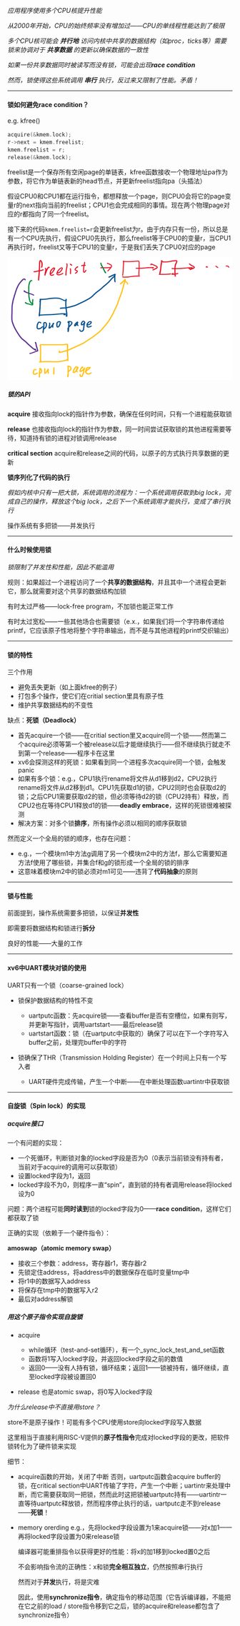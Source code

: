 *应用程序使用多个CPU核提升性能*

  *从2000年开始，CPU的始终频率没有增加过——CPU的单线程性能达到了极限*


*多个CPU核可能会* *__并行地__* *访问内核中共享的数据结构（如proc，ticks等）需要锁来协调对于* *__共享数据__* *的更新以确保数据的一致性*

  *如果一份共享数据同时被读写而没有锁，可能会出现**race condition***


*然而，锁使得这些系统调用 __串行__ 执行，反过来又限制了性能。矛盾！*

---

#### 锁如何避免race condition？

e.g. kfree()

```c
acquire(&kmem.lock);
r->next = kmem.freelist;
kmem.freelist = r;
release(&kmem.lock);
```

freelist是一个保存所有空闲page的单链表，kfree函数接收一个物理地址pa作为参数，将它作为单链表新的head节点，并更新freelist指向pa（头插法）

假设CPU0和CPU1都在运行指令，都想释放一个page，则CPU0会将它的page变量r的next指向当前的freelist；CPU1也会完成相同的事情。现在两个物理page对应的r都指向了同一个freelist。

接下来的代码`kmem.freelist=r`会更新freelist为r。由于内存只有一份，所以总是有一个CPU先执行，假设CPU0先执行，那么freelist等于CPU0的变量r，当CPU1再执行时，freelist又等于CPU1的变量r，于是我们丢失了CPU0对应的page

![](image_1.b7ccc759.png)

##### 锁的API

**acquire** 接收指向lock的指针作为参数，确保在任何时间，只有一个进程能获取锁

**release** 也接收指向lock的指针作为参数，同一时间尝试获取锁的其他进程需要等待，知道持有锁的进程对锁调用release

**critical section** acquire和release之间的代码，以原子的方式执行共享数据的更新

__锁**序列化**了代码的执行__

*假如内核中只有一把大锁，系统调用的流程为：一个系统调用获取到big lock，完成自己的操作，释放这个big lock，之后下一个系统调用才能执行，变成了串行执行*

操作系统有多把锁——并发执行

---

#### 什么时候使用锁

*锁限制了并发性和性能，因此不能滥用*

规则：如果超过一个进程访问了一个**共享的数据结构**，并且其中一个进程会更新它，那么就需要对这个共享的数据结构加锁

有时太过严格——lock-free program，不加锁也能正常工作

有时太过宽松——一些其他场合也需要锁（e.x.，如果我们将一个字符串传递给printf，它应该原子性地将整个字符串输出，而不是与其他进程的printf交织输出）

---

#### 锁的特性

三个作用

- 避免丢失更新（如上面kfree的例子）
- 打包多个操作，使它们在critial section里具有原子性
- 维护共享数据结构的不变性

缺点：**死锁（Deadlock）**

- 首先acquire一个锁——在critial section里又acquire同一个锁——然而第二个acquire必须等第一个被release以后才能继续执行——但不继续执行就走不到第一个release——程序卡在这里
- xv6会探测这样的死锁：如果看到同一个进程多次acquire同一个锁，会触发panic
- 如果有多个锁：e.g.，CPU1执行rename将文件从d1移到d2，CPU2执行rename将文件从d2移到d1。CPU1先获取d1的锁，CPU2同时也会获取d2的锁；之后CPU1需要获取d2的锁，但必须等待d2的锁（CPU2持有）释放，而CPU2也在等待CPU1释放d1的锁——**deadly embrace**，这样的死锁很难被探测
- 解决方案：对多个锁**排序**，所有操作必须以相同的顺序获取锁

然而定义一个全局的锁的顺序，也存在问题：

- e.g.，一个模块m1中方法g调用了另一个模块m2中的方法f，那么它需要知道方法f使用了哪些锁，并集合f和g的锁形成一个全局的锁的排序
- 这意味着模块m2中的锁必须对m1可见——违背了**代码抽象**的原则

---

#### 锁与性能

前面提到，操作系统需要多把锁，以保证**并发性**

即需要将数据结构和锁进行**拆分**

良好的性能——大量的工作

---

#### xv6中UART模块对锁的使用

UART只有一个锁（coarse-grained lock）

- 锁保护数据结构的特性不变
  - uartputc函数：先acquire锁——查看buffer是否有空槽位，如果有则写，并更新写指针，调用uartstart——最后release锁
  - uartstart函数：锁（在uartputc中获取的）确保了可以在下一个字符写入buffer之前，处理完buffer中的字符

- 锁确保了THR（Transmission Holding Register）在一个时间上只有一个写入者
  - UART硬件完成传输，产生一个中断——在中断处理函数uartintr中获取锁


---

#### 自旋锁（Spin lock）的实现

##### acquire接口

一个有问题的实现：

- 一个死循环，判断锁对象的locked字段是否为0（0表示当前锁没有持有者，当前对于acquire的调用可以获取锁）
- 设置locked字段为1，返回
- locked字段不为0，则程序一直“spin”，直到锁的持有者调用release将locked设为0

问题：两个进程可能**同时读到**锁的locked字段为0——**race condition**，这样它们都获取了锁

正确的实现（依赖于一个硬件指令）：

**amoswap（atomic memory swap）**

- 接收三个参数：address，寄存器r1，寄存器r2
- 先锁定住address，将address中的数据保存在临时变量tmp中
- 将r1中的数据写入address
- 将保存在tmp中的数据写入r2
- 最后对address解锁

##### 用这个原子指令实现自旋锁

- acquire
  - while循环（test-and-set循环），有一个\_sync\_lock\_test\_and\_set函数
  - 函数将1写入locked字段，并返回locked字段之前的数值
  - 返回0——没有人持有锁，循环结束；返回1——锁被持有，循环继续，直至locked字段被设置回0

- release
  也是atomic swap，将0写入locked字段



*为什么release中不直接用store？*

store不是原子操作！可能有多个CPU使用store向locked字段写入数据

这里相当于直接利用RISC-V提供的**原子性指令**完成对locked字段的更改，把软件锁转化为了硬件锁来实现

细节：

- acquire函数的开始，关闭了中断
  否则，uartputc函数会acquire buffer的锁，在critical section中UART传输了字符，产生一个中断；uartintr来处理中断，而它需要获取同一把锁，然而此时这把锁被uartputc持有——uartintr一直等待uartputc释放锁，然而程序停止执行的话，uartputc走不到release——**死锁**！


- memory orerding
  e.g.，先将locked字段设置为1来acquire锁——对x加1——再将locked字段设置为0来release锁

    编译器可能重排指令以获得更好的性能：将x的加1移到locked置0之后

    不会影响指令流的正确性：x和锁**完全相互独立**，仍然按照串行执行

  然而对于**并发**执行，将是灾难

  因此，使用**synchronize指令**，确定指令的移动范围（它告诉编译器，不能把在它之前的load / store指令移到它之后，锁的acquire和release都包含了synchronize指令）

  





















